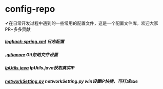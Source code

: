 # config-repo
✔在日常开发过程中遇到的一些常用的配置文件，这是一个配置文件库，欢迎大家PR~多多贡献

##### [logback-spring.xml](https://github.com/totalo/config-repo/blob/master/logback-spring.xml) 日志配置
##### [.gitignore](https://github.com/totalo/config-repo/blob/master/.gitignore) Git忽略文件设置
##### [IpUtils.java](https://github.com/totalo/config-repo/blob/master/IpUtils.java) IpUtils.java获取真实IP
##### [networkSetting.py](https://github.com/totalo/tools/blob/master/networkSetting.py) networkSetting.py win设置IP快捷，可打成exe
